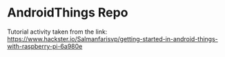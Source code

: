# AndroidThings Repo
Tutorial activity taken from the link: 
https://www.hackster.io/Salmanfarisvp/getting-started-in-android-things-with-raspberry-pi-6a980e
